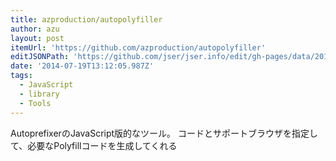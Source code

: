 ```yaml
---
title: azproduction/autopolyfiller
author: azu
layout: post
itemUrl: 'https://github.com/azproduction/autopolyfiller'
editJSONPath: 'https://github.com/jser/jser.info/edit/gh-pages/data/2014/07/index.json'
date: '2014-07-19T13:12:05.987Z'
tags:
  - JavaScript
  - library
  - Tools
---
```

AutoprefixerのJavaScript版的なツール。
コードとサポートブラウザを指定して、必要なPolyfillコードを生成してくれる
